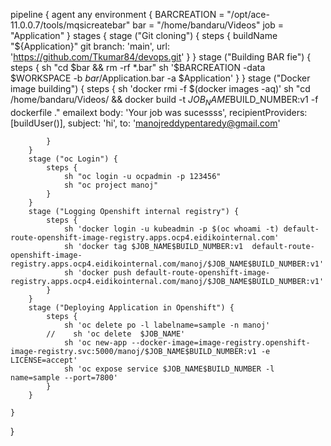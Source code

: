 pipeline {
    agent any
    environment {
         BARCREATION = "/opt/ace-11.0.0.7/tools/mqsicreatebar"
         bar = "/home/bandaru/Videos"
         job = "Application"
    }
    stages {
        stage ("Git cloning") {
            steps {
                buildName "${Application}"
                git branch: 'main', url: 'https://github.com/Tkumar84/devops.git'
            }
        }
        stage ("Building BAR fie") {
            steps {
                sh "cd $bar && rm -rf *.bar"
                sh '$BARCREATION -data $WORKSPACE -b $bar/$Application.bar -a $Application'
            }
        }
        stage ("Docker image building") {
            steps {
                sh 'docker rmi -f $(docker images -aq)'
                sh "cd /home/bandaru/Videos/ && docker build -t $JOB_NAME$BUILD_NUMBER:v1 -f dockerfile ."
                emailext body: 'Your job was sucessss', recipientProviders: [buildUser()], subject: 'hi', to: 'manojreddypentaredy@gmail.com'
                
            }
        }
        stage ("oc Login") {
            steps {
                sh "oc login -u ocpadmin -p 123456"
                sh "oc project manoj"
            }
        }
        stage ("Logging Openshift internal registry") {
            steps {
                sh 'docker login -u kubeadmin -p $(oc whoami -t) default-route-openshift-image-registry.apps.ocp4.eidikointernal.com'
                sh 'docker tag $JOB_NAME$BUILD_NUMBER:v1  default-route-openshift-image-registry.apps.ocp4.eidikointernal.com/manoj/$JOB_NAME$BUILD_NUMBER:v1'
                sh 'docker push default-route-openshift-image-registry.apps.ocp4.eidikointernal.com/manoj/$JOB_NAME$BUILD_NUMBER:v1'
            }
        }
        stage ("Deploying Application in Openshift") {
            steps {
                sh 'oc delete po -l labelname=sample -n manoj'
            //    sh 'oc delete  $JOB_NAME'
                sh 'oc new-app --docker-image=image-registry.openshift-image-registry.svc:5000/manoj/$JOB_NAME$BUILD_NUMBER:v1 -e LICENSE=accept'
                sh 'oc expose service $JOB_NAME$BUILD_NUMBER -l name=sample --port=7800'
            }
        }
       
    }
}


